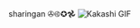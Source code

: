 sharingan
✇࿋✪𖣘
<img src="https://media1.tenor.com/m/_KsnH9YVT5QAAAAC/kakashi.gif" alt="Kakashi GIF"/>
